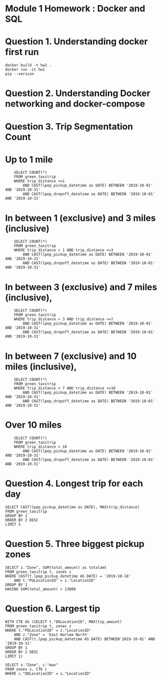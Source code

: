 # Module 1 Homework : Docker and SQL
# Question 1. Understanding docker first run
    docker build -t hw1 .
    docker run -it hw1
    pip --version

# Question 2. Understanding Docker networking and docker-compose

# Question 3. Trip Segmentation Count
# Up to 1 mile
        SELECT COUNT(*) 
        FROM green_taxitrip
        WHERE trip_distance <=1
            AND CAST(lpep_pickup_datetime as DATE) BETWEEN '2019-10-01' AND '2019-10-31'
            AND CAST(lpep_dropoff_datetime as DATE) BETWEEN '2019-10-01' AND '2019-10-31'

# In between 1 (exclusive) and 3 miles (inclusive)
        SELECT COUNT(*) 
        FROM green_taxitrip
        WHERE trip_distance > 1 AND trip_distance <=3
            AND CAST(lpep_pickup_datetime as DATE) BETWEEN '2019-10-01' AND '2019-10-31'
            AND CAST(lpep_dropoff_datetime as DATE) BETWEEN '2019-10-01' AND '2019-10-31'

# In between 3 (exclusive) and 7 miles (inclusive),
        SELECT COUNT(*) 
        FROM green_taxitrip
        WHERE trip_distance > 3 AND trip_distance <=7
            AND CAST(lpep_pickup_datetime as DATE) BETWEEN '2019-10-01' AND '2019-10-31'
            AND CAST(lpep_dropoff_datetime as DATE) BETWEEN '2019-10-01' AND '2019-10-31'

# In between 7 (exclusive) and 10 miles (inclusive),
        SELECT COUNT(*) 
        FROM green_taxitrip
        WHERE trip_distance > 7 AND trip_distance <=10
            AND CAST(lpep_pickup_datetime as DATE) BETWEEN '2019-10-01' AND '2019-10-31'
            AND CAST(lpep_dropoff_datetime as DATE) BETWEEN '2019-10-01' AND '2019-10-31'

# Over 10 miles
        SELECT COUNT(*) 
        FROM green_taxitrip
        WHERE trip_distance > 10
            AND CAST(lpep_pickup_datetime as DATE) BETWEEN '2019-10-01' AND '2019-10-31'
            AND CAST(lpep_dropoff_datetime as DATE) BETWEEN '2019-10-01' AND '2019-10-31'

# Question 4. Longest trip for each day
    SELECT CAST(lpep_pickup_datetime as DATE), MAX(trip_distance) 
    FROM green_taxitrip
    GROUP BY 1
    ORDER BY 2 DESC
    LIMIT 5

# Question 5. Three biggest pickup zones
    SELECT z."Zone", SUM(total_amount) as totalamt
    FROM green_taxitrip t, zones z
    WHERE CAST(t.lpep_pickup_datetime AS DATE) = '2019-10-18'
        AND t."PULocationID" = z."LocationID"
    GROUP BY 1 
    HAVING SUM(total_amount) > 13000


# Question 6. Largest tip
    WITH CTE AS (SELECT t."DOLocationID", MAX(tip_amount)
    FROM green_taxitrip t, zones z
    WHERE t."PULocationID" = z."LocationID"
        AND z."Zone" = 'East Harlem North' 
        AND CAST(t.lpep_pickup_datetime AS DATE) BETWEEN'2019-10-01' AND '2019-10-31'
    GROUP BY 1
    ORDER BY 2 DESC
    LIMIT 1)

    SELECT z."Zone", c."max"
    FROM zones z, CTE c
    WHERE c."DOLocationID" = z."LocationID"